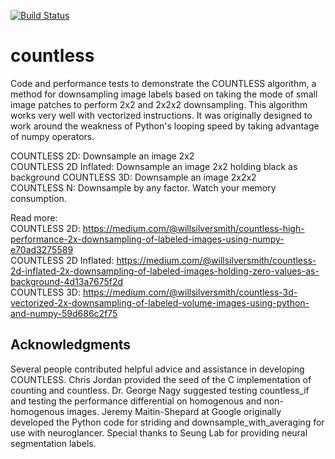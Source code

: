 [![Build Status](https://travis-ci.org/william-silversmith/countless.svg?branch=master)](https://travis-ci.org/william-silversmith/countless)

# countless
Code and performance tests to demonstrate the COUNTLESS algorithm, a method for downsampling image labels based on taking the mode of small image patches to perform 2x2 and 2x2x2 downsampling. This algorithm works very well with vectorized instructions. It was originally designed to work around the weakness of Python's looping speed by taking advantage of numpy operators.  

COUNTLESS 2D: Downsample an image 2x2  
COUNTLESS 2D Inflated: Downsample an image 2x2 holding black as background
COUNTLESS 3D: Downsample an image 2x2x2  
COUNTLESS N: Downsample by any factor. Watch your memory consumption.  


Read more:  
COUNTLESS 2D: https://medium.com/@willsilversmith/countless-high-performance-2x-downsampling-of-labeled-images-using-numpy-e70ad3275589  
COUNTLESS 2D Inflated: https://medium.com/@willsilversmith/countless-2d-inflated-2x-downsampling-of-labeled-images-holding-zero-values-as-background-4d13a7675f2d  
COUNTLESS 3D: https://medium.com/@willsilversmith/countless-3d-vectorized-2x-downsampling-of-labeled-volume-images-using-python-and-numpy-59d686c2f75


## Acknowledgments

Several people contributed helpful advice and assistance in developing COUNTLESS. Chris Jordan provided the seed of the C implementation of counting and countless. Dr. George Nagy suggested testing countless_if and testing the performance differential on homogenous and non-homogenous images. Jeremy Maitin-Shepard at Google originally developed the Python code for striding and downsample_with_averaging for use with neuroglancer. Special thanks to Seung Lab for providing neural segmentation labels.
